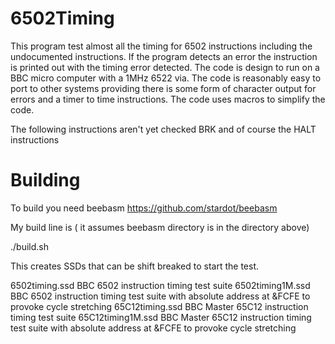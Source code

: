 # 6502Timing
This program test almost all the timing for 6502 instructions including the undocumented instructions. If the program detects an error the instruction is printed out with the timing error detected. The code is design to run on a BBC micro computer with a 1MHz 6522 via. The code is reasonably easy to port to other systems providing there is some form of character output for errors and a timer to time instructions. The code uses macros to simplify the code.

The following instructions aren't yet checked BRK and of course the HALT instructions

# Building

To build you need beebasm https://github.com/stardot/beebasm

My build line is ( it assumes beebasm directory is in the directory above)

./build.sh

This creates SSDs that can be shift breaked to start the test.

6502timing.ssd    BBC 6502 instruction timing test suite
6502timing1M.ssd  BBC 6502 instruction timing test suite with absolute address at &FCFE to provoke cycle stretching
65C12timing.ssd   BBC Master 65C12 instruction timing test suite
65C12timing1M.ssd BBC Master 65C12 instruction timing test suite with absolute address at &FCFE to provoke cycle stretching




